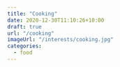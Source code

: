 ```yaml
---
title: "Cooking"
date: 2020-12-30T11:10:26+10:00
draft: true
url: "/cooking"
imageUrl: "/interests/cooking.jpg"
categories:
  - food
---
```

